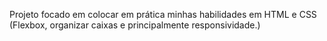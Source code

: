Projeto focado em colocar em prática minhas habilidades em HTML e CSS (Flexbox, organizar caixas e principalmente responsividade.)